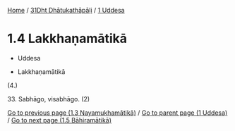
[Home](/) / [31Dht Dhātukathāpāḷi](../../31Dht.md) / [1 Uddesa](../1.md)

# 1.4 Lakkhaṇamātikā

* Uddesa

* Lakkhaṇamātikā

(4.)

33\. Sabhāgo, visabhāgo. (2)

[Go to previous page (1.3 Nayamukhamātikā)](1.3.md) / [Go to parent page (1 Uddesa)](../1.md) / [Go to next page (1.5 Bāhiramātikā)](1.5.md)


